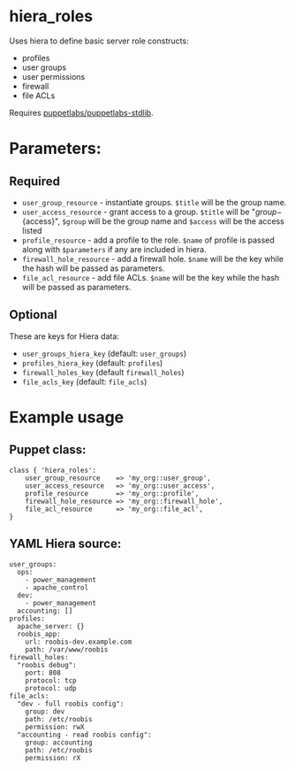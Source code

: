 hiera_roles
====
Uses hiera to define basic server role constructs:

- profiles
- user groups
- user permissions
- firewall
- file ACLs

Requires [puppetlabs/puppetlabs-stdlib](https://github.com/puppetlabs/puppetlabs-stdlib).

Parameters:
=====
Required
-------
* `user_group_resource` - instantiate groups. `$title` will be the group name.
* `user_access_resource` - grant access to a group. `$title` will be "${group}-${access}", `$group` will be the group name and `$access` will be the access listed
* `profile_resource` - add a profile to the role. `$name` of profile is passed along with `$parameters` if any are included in hiera.
* `firewall_hole_resource` - add a firewall hole. `$name` will be the key while the hash will be passed as parameters.
* `file_acl_resource` - add file ACLs. `$name` will be the key while the hash will be passed as parameters.

Optional
--------
These are keys for Hiera data:

* `user_groups_hiera_key` (default: `user_groups`)
* `profiles_hiera_key` (default: `profiles`)
* `firewall_holes_key` (default `firewall_holes`)
* `file_acls_key` (default: `file_acls`)

Example usage
======

Puppet class:
------------
    class { 'hiera_roles':
        user_group_resource    => 'my_org::user_group',
        user_access_resource   => 'my_org::user_access',
        profile_resource       => 'my_org::profile',
        firewall_hole_resource => 'my_org::firewall_hole',
        file_acl_resource      => 'my_org::file_acl',
    }

YAML Hiera source:
-----
    user_groups:
      ops:
        - power_management
        - apache_control
      dev:
        - power_management
      accounting: []
    profiles:
      apache_server: {}
      roobis_app:
        url: roobis-dev.example.com
        path: /var/www/roobis
    firewall_holes:
      "roobis debug":
        port: 808
        protocol: tcp
        protocol: udp
    file_acls:
      "dev - full roobis config":
        group: dev
        path: /etc/roobis
        permission: rwX
      "accounting - read roobis config":
        group: accounting
        path: /etc/roobis
        permission: rX
